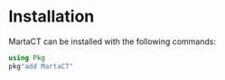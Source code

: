 # Installation

MartaCT can be installed with the following commands:

```julia
using Pkg
pkg"add MartaCT"
```
